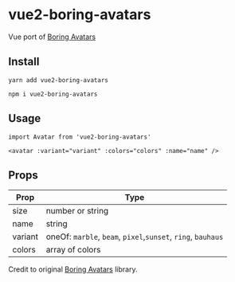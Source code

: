 # vue2-boring-avatars

Vue port of [Boring Avatars](https://github.com/boringdesigners/boring-avatars)

## Install

```
yarn add vue2-boring-avatars
```
```
npm i vue2-boring-avatars
```

## Usage
```
import Avatar from 'vue2-boring-avatars'
```
```
<avatar :variant="variant" :colors="colors" :name="name" />
```                
## Props

| Prop    | Type                                                         |
| ------- | ------------------------------------------------------------ |
| size    | number or string                                             |
| name    | string                                                       |
| variant | oneOf: `marble`, `beam`, `pixel`,`sunset`, `ring`, `bauhaus` |
| colors  | array of colors                                              |


Credit to original [Boring Avatars](https://github.com/boringdesigners/boring-avatars) library.